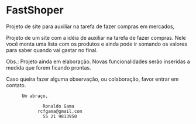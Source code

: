 # FastShoper
Projeto de site para auxiliar na tarefa de fazer compras em mercados,

Projeto de um site com a idéia de auxiliar na tarefa de fazer compras. Nele você monta uma lista com os produtos e ainda pode ir somando os valores para saber quando vai gastar no final.

Obs.: Projeto ainda em elaboração. Novas funcionalidades serão inseridas a medida que forem ficando prontas.

Caso queira fazer alguma observação, ou colaboração, favor entrar em contato.

          Um abraço,

                  Ronaldo Gama
                rcfgama@gmail.com
                  55 21 9813950
